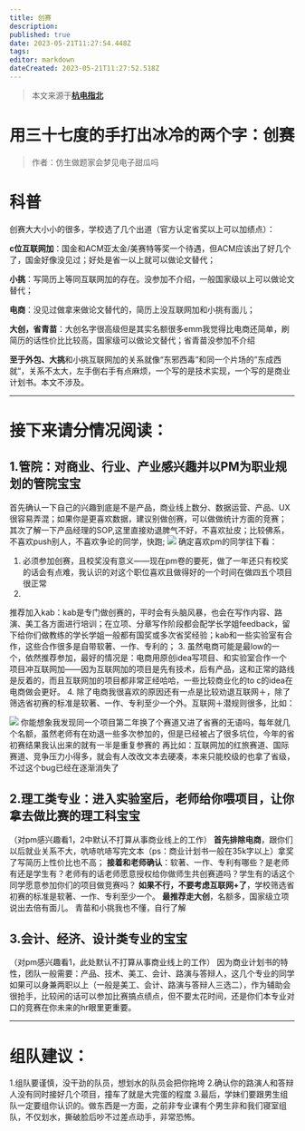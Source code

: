 ```yaml
---
title: 创赛
description: 
published: true
date: 2023-05-21T11:27:54.448Z
tags: 
editor: markdown
dateCreated: 2023-05-21T11:27:52.518Z
---
```


> 本文来源于[**杭电指北**](https://www.yuque.com/hduer/guide)

# 用三十七度的手打出冰冷的两个字：创赛

> 作者：仿生做题家会梦见电子甜瓜吗

# 科普

创赛大大小小的很多，学校选了几个出道（官方认定省奖以上可以加绩点）：

**c位互联网加**：国金和ACM亚太金/美赛特等奖一个待遇，但ACM应该出了好几个了，国金好像没见过；好处是省一以上就可以做论文替代；

**小挑**：写简历上等同互联网加的存在。没参加不介绍，一般国家级以上可以做论文替代；

**电商**：没见过做拿来做论文替代的，简历上没互联网加和小挑有面儿；

**大创，省青苗**：大创名字很高级但是其实名额很多emm我觉得比电商还简单，刷简历的话性价比比较高，国家级可以做论文替代；省青苗没参加不介绍

**至于外包、大挑**和小挑互联网加的关系就像“东邪西毒”和同一个片场的”东成西就“，关系不太大，左手倒右手有点麻烦，一个写的是技术实现，一个写的是商业计划书。本文不涉及。

---

# 接下来请分情况阅读：

## 1.管院：对商业、行业、产业感兴趣并以PM为职业规划的管院宝宝

首先确认一下自己的兴趣到底是不是产品，商业线上数分、数据运营、产品、UX很容易弄混；如果你是更喜欢数据，建议别做创赛，可以做做统计方面的竞赛；
其次了解一下产品经理的SOP,这里直接劝退脾气不好，不喜欢扯皮；比较佛系，不喜欢push别人，不喜欢争论的同学，快跑;
![](https://cdn.nlark.com/yuque/0/2021/jpeg/22514566/1629958193503-e567434e-ad36-4751-8777-63551768fe0e.jpeg#from=url&height=266&id=dHxsP&originHeight=1063&originWidth=1080&originalType=binary&ratio=1&status=done&style=none&width=270)
确定喜欢pm的同学往下看：

1. 必须参加创赛，且校奖没有意义——现在pm卷的要死，做了一年还只有校奖的话会有点难，我认识的对这个职位喜欢且做得好的一个时间在做四五个项目很正常
2.
推荐加入kab：kab是专门做创赛的，平时会有头脑风暴，也会在写作内容、路演、美工各方面进行培训；在立项、分章写作阶段都会配学长学姐feedback，留下给你们做教练的学长学姐一般都有国奖或多次省奖经验；kab和一些实验室有合作，这些合作很多是自带软著、一作、专利的；
3.
虽然电商可能是最low的一个，依然推荐参加，最好的情况是：电商用原创idea写项目、和实验室合作一个项目冲互联网加——因为互联网加的项目是先有技术，后有产品，这和正常的路线是反着的，而且互联网加的项目都非常正经哈哈，一些比较商业化的to
c的idea在电商做会更好。
4. 除了电商我很喜欢的原因还有一点是比较劝退互联网＋，除了筛选省初赛的标准是软著、一作、专利至少一个外。互联网＋潜规则很多，比如：

![](https://cdn.nlark.com/yuque/0/2021/png/22514566/1629964270874-93131f13-c23d-4ffa-8cb1-891f09994812.png#from=url&height=140&id=R3tPl&originHeight=558&originWidth=655&originalType=binary&ratio=1&status=done&style=none&width=164)
你能想象我发现同一个项目第二年换了个赛道又进了省赛的无语吗，每年就几个名额，虽然老师有在劝退一些多次参加的，但是已经被占了很多坑位，今年的省初赛结果我认出来的就有一半是重复参赛的
再比如：互联网加的红旅赛道、国际赛道、竞争压力小得多，就会有人改改文本去硬凑，本来只能校级的也拿了省级，不过这个bug已经在逐渐消失了

## 2.理工类专业：进入实验室后，老师给你喂项目，让你拿去做比赛的理工科宝宝

（对pm感兴趣看1，2中默认不打算从事商业线上的工作）
**首先排除电商**，跟你们以后就业关系不大，吭哧吭哧写完文本（ps：商业计划书一般在35k字以上）拿奖了写简历上性价比也不高；
**接着和老师确认**：软著、一作、专利有哪些？是老师有还是学生有？老师有的话老师愿意授权给你做师生共创赛道吗？学生有的话这个同学愿意参加你们的项目做竞赛吗？
**如果不行，不要考虑互联网+了**，学校筛选省初赛的标准是软著、一作、专利至少一个。
**最推荐走大创**，名额多，国家级立项说出去倍有面儿。
青苗和小挑我也不懂，自行了解

## 3.会计、经济、设计类专业的宝宝

（对pm感兴趣看1，此处默认不打算从事商业线上的工作）
因为商业计划书的特性，团队一般需要：产品、技术、美工、会计、路演与答辩人，这几个专业的同学如果可以身兼两职以上（一般是美工、会计、路演与答辩人三选二），作为辅助会很抢手，比较闲的话可以参加比赛搞点绩点，但不要太花时间，还是你们本专业对口的竞赛在你未来的hr眼里更重要。

---

# 组队建议：

1.组队要谨慎，没干劲的队员，想划水的队员会把你拖垮
2.确认你的路演人和答辩人没有同时接好几个项目，撞车了就是大完蛋的程度
3.最后，学妹们要跟男生组队一定要组你认识的。做东西是一方面，之前非专业课有个男生非和我们寝室组队，不仅划水，撕破脸后吵不过差点动手，非常恐怖。
